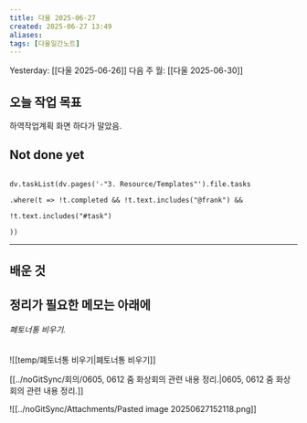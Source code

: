 ```yaml
---
title: 다울 2025-06-27
created: 2025-06-27 13:49
aliases: 
tags: [다울일간노트]
---
```



Yesterday: [[다울 2025-06-26]] 
다음 주 월: [[다울 2025-06-30]] 




## 오늘 작업 목표
하역작업계획 화면 하다가 말았음.




## Not done yet

```dataviewjs

dv.taskList(dv.pages('-"3. Resource/Templates"').file.tasks

.where(t => !t.completed && !t.text.includes("@frank") &&

!t.text.includes("#task")

))

```

---

## 배운 것




## 정리가 필요한 메모는 아래에


###### 폐토너통 비우기.
![[temp/폐토너통 비우기|폐토너통 비우기]]

[[../noGitSync/회의/0605, 0612 줌 화상회의 관련 내용 정리.|0605, 0612 줌 화상회의 관련 내용 정리.]]

![[../noGitSync/Attachments/Pasted image 20250627152118.png]]

